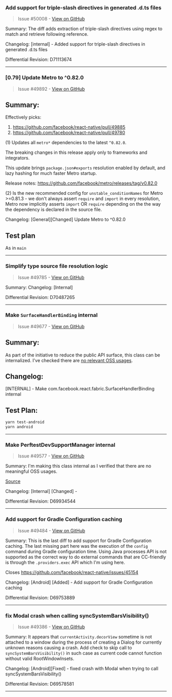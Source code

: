 ### Add support for triple-slash directives in generated .d.ts files

> Issue #50008 - [View on GitHub](https://github.com/facebook/react-native/pull/50008)

Summary:
The diff adds extraction of triple-slash directives using regex to match and retrieve following reference.

Changelog:
[internal] - Added support for triple-slash directives in generated .d.ts files

Differential Revision: D71113674




---

### [0.79] Update Metro to ^0.82.0

> Issue #49892 - [View on GitHub](https://github.com/facebook/react-native/pull/49892)

## Summary:

Effectively picks: 
1. https://github.com/facebook/react-native/pull/49885
2. https://github.com/facebook/react-native/pull/49780

(1) Updates all `metro*` dependencies to the latest `^0.82.0`.

The breaking changes in this release apply only to frameworks and integrators.

This update brings `package.json#exports` resolution enabled by default, and lazy hashing for much faster Metro startup.

Release notes:
https://github.com/facebook/metro/releases/tag/v0.82.0

(2) Is the new recommended config for `unstable_conditionNames` for Metro >=0.81.3 - we don't always assert `require` and `import` in every resolution, Metro now implicitly asserts `import` OR `require` depending on the the way the dependency is declared in the source file.

Changelog:
[General][Changed] Update Metro to ^0.82.0

## Test plan
As in `main`


---

### Simplify type source file resolution logic

> Issue #49785 - [View on GitHub](https://github.com/facebook/react-native/pull/49785)

Summary: Changelog: [Internal]

Differential Revision: D70487265




---

### Make `SurfaceHandlerBinding` internal

> Issue #49677 - [View on GitHub](https://github.com/facebook/react-native/pull/49677)

## Summary:

As part of the initiative to reduce the public API surface, this class can be internalized. I've checked there are [no relevant OSS usages](https://github.com/search?type=code&q=NOT+is%3Afork+NOT+org%3Afacebook+NOT+repo%3Areact-native-tvos%2Freact-native-tvos+NOT+repo%3Anuagoz%2Freact-native+NOT+repo%3A2lambda123%2Freact-native+NOT+repo%3Abeanchips%2Ffacebookreactnative+NOT+repo%3AfabOnReact%2Freact-native-notes+NOT+user%3Ahuntie+NOT+user%3Acortinico+NOT+repo%3AMaxdev18%2Fpowersync_app+NOT+repo%3Acarter-0%2Finstagram-decompiled+NOT+repo%3Am0mosenpai%2Finstadamn+NOT+repo%3AA-Star100%2FA-Star100-AUG2-2024+NOT+repo%3Alclnrd%2Fdetox-scrollview-reproductible+NOT+repo%3ADionisisChytiris%2FWorldWiseTrivia_Main+NOT+repo%3Apast3l%2Fhi2+NOT+repo%3AoneDotpy%2FCaribouQuest+NOT+repo%3Abejayoharen%2Fdailytodo+NOT+repo%3Amolangning%2Freversing-discord+NOT+repo%3AScottPrzy%2Freact-native+NOT+repo%3Agabrieldonadel%2Freact-native-visionos+NOT+repo%3AGabriel2308%2FTestes-Soft+NOT+repo%3Adawnzs03%2FflakyBuild+NOT+repo%3Acga2351%2Fcode+NOT+repo%3Astreeg%2Ftcc+NOT+repo%3Asoftware-mansion-labs%2Freact-native-swiftui+NOT+repo%3Apkcsecurity%2Fdecompiled-lightbulb+com.facebook.react.fabric.SurfaceHandlerBinding).

## Changelog:

[INTERNAL] - Make com.facebook.react.fabric.SurfaceHandlerBinding internal

## Test Plan:

```bash
yarn test-android
yarn android
```

---

### Make PerftestDevSupportManager internal

> Issue #49577 - [View on GitHub](https://github.com/facebook/react-native/pull/49577)

Summary:
I'm making this class internal as I verified that there are no meaningful OSS usages.

[Source](https://www.google.com/url?q=https://github.com/search?type%3Dcode%26q%3DNOT%2Bis%253Afork%2BNOT%2Borg%253Afacebook%2BNOT%2Brepo%253Areact-native-tvos%252Freact-native-tvos%2BNOT%2Brepo%253Anuagoz%252Freact-native%2BNOT%2Brepo%253A2lambda123%252Freact-native%2BNOT%2Brepo%253Abeanchips%252Ffacebookreactnative%2BNOT%2Brepo%253AfabOnReact%252Freact-native-notes%2BNOT%2Buser%253Ahuntie%2BNOT%2Buser%253Acortinico%2BNOT%2Brepo%253AMaxdev18%252Fpowersync_app%2BNOT%2Brepo%253Acarter-0%252Finstagram-decompiled%2BNOT%2Brepo%253Am0mosenpai%252Finstadamn%2BNOT%2Brepo%253AA-Star100%252FA-Star100-AUG2-2024%2BNOT%2Brepo%253Alclnrd%252Fdetox-scrollview-reproductible%2BNOT%2Brepo%253ADionisisChytiris%252FWorldWiseTrivia_Main%2BNOT%2Brepo%253Apast3l%252Fhi2%2BNOT%2Brepo%253AoneDotpy%252FCaribouQuest%2BNOT%2Brepo%253Abejayoharen%252Fdailytodo%2BNOT%2Brepo%253Amolangning%252Freversing-discord%2BNOT%2Brepo%253AScottPrzy%252Freact-native%2BNOT%2Brepo%253Agabrieldonadel%252Freact-native-visionos%2BNOT%2Brepo%253AGabriel2308%252FTestes-Soft%2BNOT%2Brepo%253Adawnzs03%252FflakyBuild%2BNOT%2Brepo%253Acga2351%252Fcode%2BNOT%2Brepo%253Astreeg%252Ftcc%2BNOT%2Brepo%253Asoftware-mansion-labs%252Freact-native-swiftui%2Bcom.facebook.react.devsupport.PerftestDevSupportManager&sa=D&source=editors&ust=1740080026490626&usg=AOvVaw2lrtsZSaLDgxSkejXVrRrp)

Changelog:
[Internal] [Changed] -

Differential Revision: D69934544




---

### Add support for Gradle Configuration caching

> Issue #49484 - [View on GitHub](https://github.com/facebook/react-native/pull/49484)

Summary:
This is the last diff to add support for Gradle Configuration caching.
The last missing part here was the execution of the `config` command during Gradle configuration time.
Using Java processes API is not supported as the correct way to do external commands that are CC-friendly
is through the `.providers.exec` API which I'm using here.

Closes https://github.com/facebook/react-native/issues/45154

Changelog:
[Android] [Added] - Add support for Gradle Configuration caching

Differential Revision: D69753889




---

### fix Modal crash when calling syncSystemBarsVisibility()

> Issue #49386 - [View on GitHub](https://github.com/facebook/react-native/pull/49386)

Summary:
It appears that `currentActivity.decorView` sometime is not attached to a window during the process of creating a Dialog for currently unknown reasons causing a crash.
Add check to skip call to `syncSystemBarsVisibility()` in such case as current code cannot function without valid RootWindowInsets.

Changelog:
[Android][Fixed] - fixed crash with Modal when trying to call syncSystemBarsVisibility()

Differential Revision: D69578581




---

